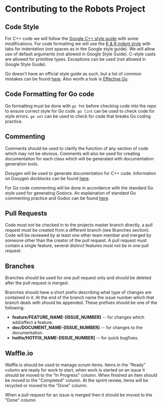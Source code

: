 Contributing to the Robots Project
=========================

## Code Style ##

For C++ code we will follow the [Google C++ style guide](https://google.github.io/styleguide/cppguide.html) with some modifications.
For code formatting we will use the [K & R indent style](https://en.wikipedia.org/wiki/Indent_style#K.26R_style) with tabs for indentation (not spaces as in the Google style guide).
We will allow use of default arguments (not allowed in Google Style Guide).
C-style casts are allowed for primitive types.
Exceptions can be used (not allowed in Google Style Guide).

Go doesn't have an official style guide as such, but a list of common mistakes can be found [here](https://github.com/golang/go/wiki/CodeReviewComments).
Also worth a look is [Effective Go](https://golang.org/doc/effective_go.html).

## Code Formatting for Go code ##

Go formatting must be done with `go fmt` before checking code into the repo to ensure correct style for Go code.
`go lint` can be used to check code for style errors. `go vet` can be used to check for code that breaks Go coding practice.

## Commenting ##

Comments should be used to clarify the function of any section of code which may not be obvious.
Comments will also be used for creating documentation for each class which will be generated with documentation generation tools.

Doxygen will be used to generate documentation for C++ code. Information on Doxygen docblocks can be found [here](http://www.stack.nl/~dimitri/doxygen/manual/docblocks.html).

For Go code commenting will be done in accordance with the standard Go style used for generating Godocs.
An explaination of standard Go commenting practice and Godoc can be found [here](https://blog.golang.org/godoc-documenting-go-code).

## Pull Requests ##
Code must not be checked in to the projects master branch directly, a pull request must be created from a different branch (see Branches section).
Code will be reviewed by at least one other team member and merged by someone other than the creator of the pull request.
A pull request must contain a single feature, several distinct features must not be in one pull request.

## Branches ##

Branches should be used for one pull request only and should be deleted after the pull request is merged.

Branches should have a short prefix describing what type of changes are contained in it. At the end of the branch name the issue number which that branch deals with should be appended.
These prefixes should be one of the following:

* **feature/FEATURE_NAME-[ISSUE_NUMBER]** -- for changes which add/affect a feature.
* **doc/DOCUMENT_NAME-[ISSUE_NUMBER]** -- for changes to the documentation.
* **hotfix/HOTFIX_NAME-[ISSUE_NUMBER]** -- for quick bugfixes.

## Waffle.io ##

Waffle.io should be used to manage scrum items. Items in the "Ready" column are ready for work to start, when work is started on an issue it should be moved to the "In Progress" column. When finished an item should be moved to the "Completed" column. At the sprint review, items will be recycled or moved to the "Done" column.

When a pull request for an issue is merged then it should be moved to the "Done" column.
